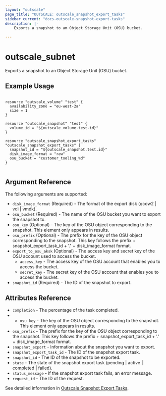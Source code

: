 ```yaml
---
layout: "outscale"
page_title: "OUTSCALE: outscale_snapshot_export_tasks"
sidebar_current: "docs-outscale-snapshot-export-tasks"
description: |-
    Exports a snapshot to an Object Storage Unit (OSU) bucket.

---
```


# outscale_subnet

Exports a snapshot to an Object Storage Unit (OSU) bucket.

## Example Usage

```hcl

resource "outscale_volume" "test" {
  availability_zone = "eu-west-2a"
  size = 1
}

resource "outscale_snapshot" "test" {
  volume_id = "${outscale_volume.test.id}"
}

resource "outscale_snapshot_export_tasks" "outscale_snapshot_export_tasks" {
  snapshot_id = "${outscale_snapshot.test.id}"
  disk_image_format = "raw"
  osu_bucket = "customer_tooling_%d"
}


```

## Argument Reference

The following arguments are supported:

* `disk_image_format` (Required) - The format of the export disk (qcow2 | vdi | vmdk).
* `osu_bucket` (Required) - The name of the OSU bucket you want to export the snapshot to.
* `osu_key` (Optional) - The key of the OSU object corresponding to the snapshot. This element only appears in results.
* `osu_prefix` (Optional) - The prefix for the key of the OSU object corresponding to the snapshot. This key follows the prefix + snapshot_export_task_id + '.' + disk_image_format format.
* `export_to_osu_aksk` (Optional) - The access key and secret key of the OSU account used to access the bucket.
  * `access_key` - The access key of the OSU account that enables you to access the bucket.
  * `secret_key` - The secret key of the OSU account that enables you to access the bucket.
* `snapshot_id` (Required) - The ID of the snapshot to export.

## Attributes Reference

* `completion` - The percentage of the task completed.
* * `osu_key` - The key of the OSU object corresponding to the snapshot. This element only appears in results.
* `osu_prefix` -  The prefix for the key of the OSU object corresponding to the snapshot. This key follows the prefix + snapshot_export_task_id + '.' + disk_image_format format.
* `snapshot_export` - Information about the snapshot you want to export.
* `snapshot_export_task_id` - The ID of the snapshot export task.
* `snapshot_id` - The ID of the snapshot to be exported.
* `state` - The state of the snapshot export task (pending | active | completed | failed).
* `status_message` - If the snapshot export task fails, an error message.
* `request_id` - The ID of the request.

See detailed information in [Outscale Snapshot Export Tasks](http://docs.outscale.com/api_fcu/operations/Action_DescribeSubnets_get.html#_api_fcu-action_describesubnets_get).